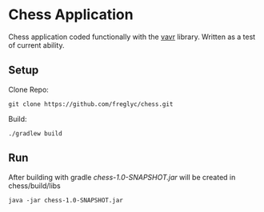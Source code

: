 # Chess Application
Chess application coded functionally with the [vavr](https://www.vavr.io/) library.
Written as a test of current ability. 

## Setup
Clone Repo:
```
git clone https://github.com/freglyc/chess.git
```
Build: 
```
./gradlew build
```
## Run
After building with gradle _chess-1.0-SNAPSHOT.jar_ will be created in chess/build/libs 

```
java -jar chess-1.0-SNAPSHOT.jar
```